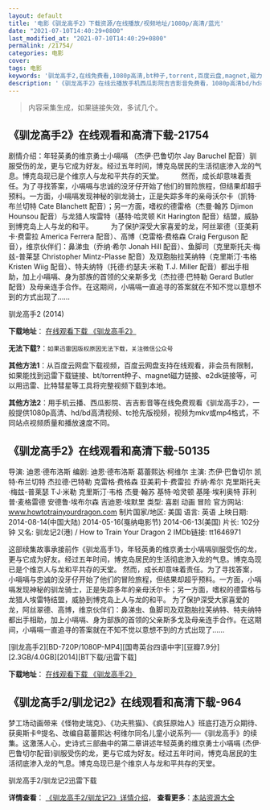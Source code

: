 ```yaml
---
layout: default
title: '电影《驯龙高手2》下载资源/在线播放/视频地址/1080p/高清/蓝光'
date: "2021-07-10T14:40:29+0800"
last_modified_at: "2021-07-10T14:40:29+0800"
permalink: /21754/
categories: 电影
cover:
tags: 电影
keywords: '驯龙高手2,在线免费看,1080p高清,bt种子,torrent,百度云盘,magnet,磁力链,迅雷下载资源'
description: '《驯龙高手2》在线云播放手机西瓜影院吉吉影音免费看，1080p高清bd/hd未删减完整版和tc抢先枪版，mkv/mp4格式，附带bt/torrent种子、magnet/磁力链、百度云盘、网盘资源迅雷下载链接'
---
```


>内容采集生成，如果链接失效，多试几个。


## 《驯龙高手2》在线观看和高清下载-21754

剧情介绍：年轻英勇的维京勇士小嗝嗝 （杰伊·巴鲁切尔 Jay Baruchel 配音）驯服受伤的龙，更与它成为好友。经过五年时间，博克岛居民的生活彻底渗入龙的气息。博克岛现已是个维京人与龙和平共存的天堂。  　　然而，成长却意味着责任。为了寻找答案，小嗝嗝与忠诚的没牙仔开始了他们的冒险旅程，但结果却超乎预料。一方面，小嗝嗝发现神秘的驯龙骑士，正是失踪多年的亲母沃尔卡（凯特·布兰切特 Cate Blanchett 配音）；另一方面，嗜权的德雷格（杰曼·翰苏 Djimon Hounsou 配音）与龙猎人埃雷特（基特·哈灵顿 Kit Harington 配音）结盟，威胁到博克岛上人与龙的和平。  　　为了保护深受大家喜爱的龙，阿丝翠德（亚美莉卡·费雷拉 America Ferrera 配音）、高博（克雷格·费格森 Craig Ferguson 配音），维京伙伴们：鼻涕虫（乔纳·希尔 Jonah Hill 配音）、鱼脚司（克里斯托夫·梅兹-普莱瑟 Christopher Mintz-Plasse 配音）及双胞胎拉芙纳特（克里斯汀·韦格 Kristen Wiig 配音）、特夫纳特（托德·约瑟夫·米勒 T.J. Miller 配音）都出手相助，加上小嗝嗝、身为部族的首领的父亲斯多戈（杰拉德·巴特勒 Gerard Butler 配音）及母亲连手合作。在这期间，小嗝嗝一直追寻的答案就在不知不觉以意想不到的方式出现了……


驯龙高手2 (2014)

**下载地址**： [在线观看下载 《驯龙高手2》](https://www.btbtdy.me/btdy/dy953.html) 


**无法下载?**：`如果迅雷因版权原因无法下载，关注微信公众号 `

**其他方法1**：从百度云网盘下载视频，百度云网盘支持在线观看，非会员有限制，如果能找到迅雷下载链接、bt/torrent种子、magnet磁力链接、e2dk链接等，可以用迅雷、比特彗星等工具将完整视频下载到本地。

**其他方法2**：用手机云播、西瓜影院、吉吉影音等在线免费观看《驯龙高手2》，一般提供1080p高清、hd/bd高清视频、tc抢先版视频，视频为mkv或mp4格式，不同站点视频质量和播放速度不同。


## 《驯龙高手2》在线观看和高清下载-50135

导演: 迪恩·德布洛斯 编剧: 迪恩·德布洛斯 葛蕾熙达·柯维尔 主演: 杰伊·巴鲁切尔 凯特·布兰切特 杰拉德·巴特勒 克雷格·费格森 亚美莉卡·费雷拉 乔纳·希尔 克里斯托夫·梅兹-普莱瑟 T·J·米勒 克里斯汀·韦格 杰曼·翰苏 基特·哈灵顿 基隆·埃利奥特 菲利普·麦格雷德 安德鲁·埃布尔森 吉迪恩·埃默里 类型: 喜剧 动画 冒险 官方网站: www.howtotrainyourdragon.com 制片国家/地区: 美国 语言: 英语 上映日期: 2014-08-14(中国大陆) 2014-05-16(戛纳电影节) 2014-06-13(美国) 片长: 102分钟 又名: 驯龙记2(港) / How to Train Your Dragon 2 IMDb链接: tt1646971

这部续集故事承接前作《驯龙高手1》，年轻英勇的维京勇士小嗝嗝驯服受伤的龙，更与它成为好友。经过五年时间，博克岛居民的生活彻底渗入龙的气息。博克岛现已是个维京人与龙和平共存的天堂。 然而，成长却意味着责任。为了寻找答案，小嗝嗝与忠诚的没牙仔开始了他们的冒险旅程，但结果却超乎预料。一方面，小嗝嗝发现神秘的驯龙骑士，正是失踪多年的亲母沃尔卡；另一方面，嗜权的德雷格与龙猎人埃雷特结盟，威胁到博克岛上人与龙的和平。 为了保护深受大家喜爱的龙，阿丝翠德、高博，维京伙伴们：鼻涕虫、鱼脚司及双胞胎拉芙纳特、特夫纳特都出手相助，加上小嗝嗝、身为部族的首领的父亲斯多戈及母亲连手合作。在这期间，小嗝嗝一直追寻的答案就在不知不觉以意想不到的方式出现了……


[驯龙高手2][BD-720P/1080P-MP4][国粤英台四语中字][豆瓣7.9分][2.3GB/4.0GB][2014][BT下载/迅雷下载]

**下载地址**： [在线观看下载 《驯龙高手2》](https://www.btdx8.com/torrent/how_to_train_your_dragon2_2014.html) 


## 《驯龙高手2/驯龙记2》在线观看和高清下载-964

梦工场动画带来《怪物史瑞克》、《功夫熊猫》、《疯狂原始人》班底打造万众期待、获奥斯卡®提名、改编自葛蕾熙达‧柯维尔同名儿童小说系列──《驯龙高手》的续集。这激荡人心，史诗式三部曲中的第二章讲述年轻英勇的维京勇士小嗝嗝 (杰伊‧巴鲁切尔配音)驯服受伤的龙，更与它成为好友。经过五年时间，博克岛居民的生活彻底渗入龙的气息。博克岛现已是个维京人与龙和平共存的天堂。


驯龙高手2/驯龙记2迅雷下载

**详情查看**： [《驯龙高手2/驯龙记2》详情介绍](/movie/964/)， **查看更多**：[本站资源大全](/movie/t/all/)

